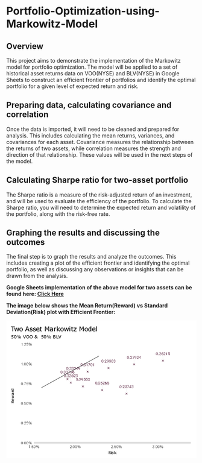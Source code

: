 # Portfolio-Optimization-using-Markowitz-Model

## Overview
This project aims to demonstrate the implementation of the Markowitz model for portfolio optimization. The model will be applied to a set of historical asset returns data on VOO(NYSE) and BLV(NYSE) in Google Sheets to construct an efficient frontier of portfolios and identify the optimal portfolio for a given level of expected return and risk.

## Preparing data, calculating covariance and correlation
Once the data is imported, it will need to be cleaned and prepared for analysis. This includes calculating the mean returns, variances, and covariances for each asset. Covariance measures the relationship between the returns of two assets, while correlation measures the strength and direction of that relationship. These values will be used in the next steps of the model.

## Calculating Sharpe ratio for two-asset portfolio
The Sharpe ratio is a measure of the risk-adjusted return of an investment, and will be used to evaluate the efficiency of the portfolio. To calculate the Sharpe ratio, you will need to determine the expected return and volatility of the portfolio, along with the risk-free rate.

## Graphing the results and discussing the outcomes
The final step is to graph the results and analyze the outcomes. This includes creating a plot of the efficient frontier and identifying the optimal portfolio, as well as discussing any observations or insights that can be drawn from the analysis.

<strong> Google Sheets implementation of the above model for two assets can be found here: [Click Here](https://docs.google.com/spreadsheets/d/1OOhd8j8lQDRxH6Us0X3QrsFkhPGmuOpaQbiEkY7ZrFg/edit?usp=sharing)

The image below shows the Mean Return(Reward) vs Standard Deviation(Risk) plot with Efficient Frontier:

![Mean vs Standard Deviation plot with Efficient Frontier](./Efficient-frontier.png)
